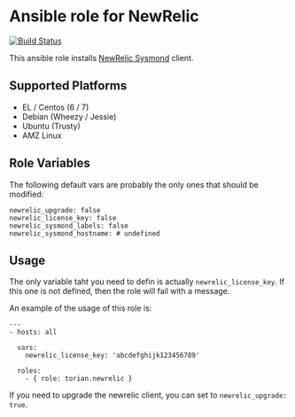 # Ansible role for NewRelic

[![Build Status](https://travis-ci.org/torian/ansible-role-newrelic.svg)](https://travis-ci.org/torian/ansible-role-newrelic)

This ansible role installs [NewRelic Sysmond](https://newrelic.com/) client.

## Supported Platforms
  * EL / Centos (6 / 7)
  * Debian (Wheezy / Jessie)
  * Ubuntu (Trusty)
  * AMZ Linux

## Role Variables

The following default vars are probably the only ones that should be modified:

```
newrelic_upgrade: false
newrelic_license_key: false
newrelic_sysmond_labels: false
newrelic_sysmond_hostname: # undefined
```

## Usage

The only variable taht you need to defin is actually `newrelic_license_key`. If
this one is not defined, then the role will fail with a message.

An example of the usage of this role is:

```
---
- hosts: all

  vars:
    newrelic_license_key: 'abcdefghijk123456789'

  roles:
    - { role: torian.newrelic }
```

If you need to upgrade the newrelic client, you can set to `newrelic_upgrade: true`.
